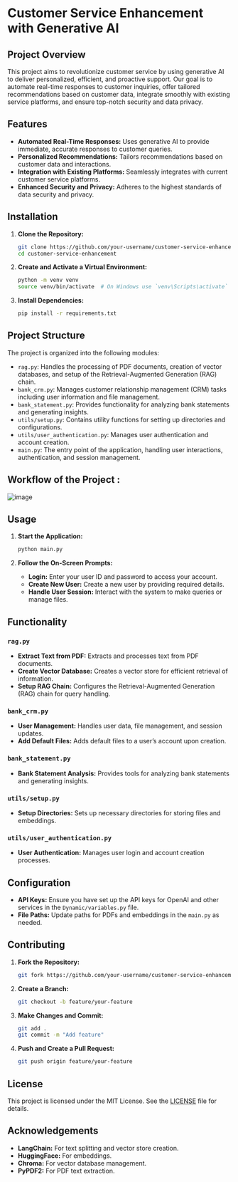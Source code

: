 # Customer Service Enhancement with Generative AI

## Project Overview

This project aims to revolutionize customer service by using generative AI to deliver personalized, efficient, and proactive support. Our goal is to automate real-time responses to customer inquiries, offer tailored recommendations based on customer data, integrate smoothly with existing service platforms, and ensure top-notch security and data privacy.

## Features

- **Automated Real-Time Responses:** Uses generative AI to provide immediate, accurate responses to customer queries.
- **Personalized Recommendations:** Tailors recommendations based on customer data and interactions.
- **Integration with Existing Platforms:** Seamlessly integrates with current customer service platforms.
- **Enhanced Security and Privacy:** Adheres to the highest standards of data security and privacy.

## Installation

1. **Clone the Repository:**
    ```bash
    git clone https://github.com/your-username/customer-service-enhancement.git
    cd customer-service-enhancement
    ```

2. **Create and Activate a Virtual Environment:**
    ```bash
    python -m venv venv
    source venv/bin/activate  # On Windows use `venv\Scripts\activate`
    ```

3. **Install Dependencies:**
    ```bash
    pip install -r requirements.txt
    ```

## Project Structure

The project is organized into the following modules:

- `rag.py`: Handles the processing of PDF documents, creation of vector databases, and setup of the Retrieval-Augmented Generation (RAG) chain.
- `bank_crm.py`: Manages customer relationship management (CRM) tasks including user information and file management.
- `bank_statement.py`: Provides functionality for analyzing bank statements and generating insights.
- `utils/setup.py`: Contains utility functions for setting up directories and configurations.
- `utils/user_authentication.py`: Manages user authentication and account creation.
- `main.py`: The entry point of the application, handling user interactions, authentication, and session management.

## Workflow of the Project :


![image](https://github.com/Jaitely54/KubeCentrix-Customer-Service/assets/136069402/50f1a52e-eec2-4147-984c-4905b8898dcd)

## Usage

1. **Start the Application:**
    ```bash
    python main.py
    ```

2. **Follow the On-Screen Prompts:**
    - **Login:** Enter your user ID and password to access your account.
    - **Create New User:** Create a new user by providing required details.
    - **Handle User Session:** Interact with the system to make queries or manage files.

## Functionality

### `rag.py`

- **Extract Text from PDF:** Extracts and processes text from PDF documents.
- **Create Vector Database:** Creates a vector store for efficient retrieval of information.
- **Setup RAG Chain:** Configures the Retrieval-Augmented Generation (RAG) chain for query handling.

### `bank_crm.py`

- **User Management:** Handles user data, file management, and session updates.
- **Add Default Files:** Adds default files to a user’s account upon creation.

### `bank_statement.py`

- **Bank Statement Analysis:** Provides tools for analyzing bank statements and generating insights.

### `utils/setup.py`

- **Setup Directories:** Sets up necessary directories for storing files and embeddings.

### `utils/user_authentication.py`

- **User Authentication:** Manages user login and account creation processes.

## Configuration

- **API Keys:** Ensure you have set up the API keys for OpenAI and other services in the `Dynamic/variables.py` file.
- **File Paths:** Update paths for PDFs and embeddings in the `main.py` as needed.

## Contributing

1. **Fork the Repository:**
    ```bash
    git fork https://github.com/your-username/customer-service-enhancement.git
    ```

2. **Create a Branch:**
    ```bash
    git checkout -b feature/your-feature
    ```

3. **Make Changes and Commit:**
    ```bash
    git add .
    git commit -m "Add feature"
    ```

4. **Push and Create a Pull Request:**
    ```bash
    git push origin feature/your-feature
    ```

## License

This project is licensed under the MIT License. See the [LICENSE](LICENSE) file for details.

## Acknowledgements

- **LangChain:** For text splitting and vector store creation.
- **HuggingFace:** For embeddings.
- **Chroma:** For vector database management.
- **PyPDF2:** For PDF text extraction.





